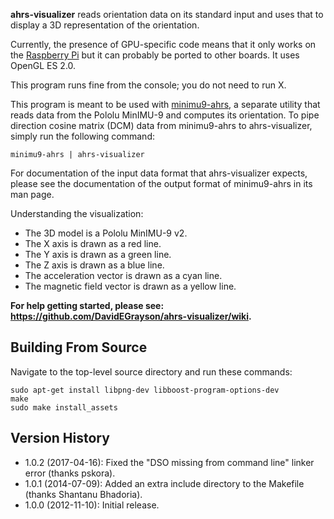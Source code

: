 **ahrs-visualizer** reads orientation data on its standard input and uses that
  to display a 3D representation of the orientation.

Currently, the presence of GPU-specific code means that it only works on the
[Raspberry Pi] but it can probably be ported to other boards.  It uses OpenGL ES
2.0.

This program runs fine from the console; you do not need to run X.

This program is meant to be used with [minimu9-ahrs], a separate utility that
reads data from the Pololu MinIMU-9 and computes its orientation.  To pipe
direction cosine matrix (DCM) data from minimu9-ahrs to ahrs-visualizer, simply
run the following command:

    minimu9-ahrs | ahrs-visualizer

For documentation of the input data format that ahrs-visualizer expects, please
see the documentation of the output format of minimu9-ahrs in its man page.

Understanding the visualization:

* The 3D model is a Pololu MinIMU-9 v2.
* The X axis is drawn as a red line.
* The Y axis is drawn as a green line.
* The Z axis is drawn as a blue line.
* The acceleration vector is drawn as a cyan line.
* The magnetic field vector is drawn as a yellow line.

**For help getting started, please see: https://github.com/DavidEGrayson/ahrs-visualizer/wiki.**

## Building From Source

Navigate to the top-level source directory and run these commands:

    sudo apt-get install libpng-dev libboost-program-options-dev
    make
    sudo make install_assets

## Version History

- 1.0.2 (2017-04-16): Fixed the "DSO missing from command line" linker error (thanks pskora).
- 1.0.1 (2014-07-09): Added an extra include directory to the Makefile (thanks Shantanu Bhadoria).
- 1.0.0 (2012-11-10): Initial release.

[Raspberry Pi]: https://www.raspberrypi.org/
[minimu9-ahrs]: https://github.com/DavidEGrayson/minimu9-ahrs